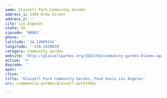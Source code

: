 ```yaml
---
name: Glassell Park Community Garden
address_1: 3304 Drew Street
address_2: ''
city: Los Angeles
state: CA
zipcode: '90065'
phone: ''
latitude: '34.12005434'
longitude: '-118.2430059'
category: Community Garden
website: 'http://glassellparknc.org/2015/03/community-garden-blooms-again/'
active: 'Y'
daycode: ''
open: ''
close: ''
title: 'Glassell Park Community Garden, Food Oasis Los Angeles'
uri: /community-garden/glassell-park3304/

---
```

